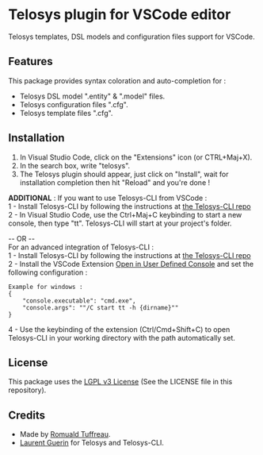 # Telosys plugin for VSCode editor

Telosys templates, DSL models and configuration files support for VSCode.  

## Features

This package provides syntax coloration and auto-completion for :  
- Telosys DSL model ".entity" & ".model" files.  
- Telosys configuration files ".cfg".  
- Telosys template files ".cfg".  

## Installation

1. In Visual Studio Code, click on the "Extensions" icon (or CTRL+Maj+X).  
2. In the search box, write "telosys".  
3. The Telosys plugin should appear, just click on "Install", wait for installation completion then hit "Reload" and you're done !  

**ADDITIONAL** : If you want to use Telosys-CLI from VSCode :  
1 - Install Telosys-CLI by following the instructions at [the Telosys-CLI repo](https://github.com/telosys-tools-bricks/telosys-cli)  
2 - In Visual Studio Code, use the Ctrl+Maj+C keybinding to start a new console, then type "tt". Telosys-CLI will start at your project's folder.  
  
-- OR --  
For an advanced integration of Telosys-CLI :  
1 - Install Telosys-CLI by following the instructions at [the Telosys-CLI repo](https://github.com/telosys-tools-bricks/telosys-cli)  
2 - Install the VSCode Extension [Open in User Defined Console](https://marketplace.visualstudio.com/items?itemName=vilicvane.console) and set the following configuration :  
```  
Example for windows :
{
    "console.executable": "cmd.exe",
    "console.args": ""/C start tt -h {dirname}""
}
```  
4 - Use the keybinding of the extension (Ctrl/Cmd+Shift+C) to open Telosys-CLI in your working directory with the path automatically set.

## License

This package uses the [LGPL v3 License](https://www.gnu.org/licenses/lgpl-3.0.en.html) (See the LICENSE file in this repository).  

## Credits

- Made by [Romuald Tuffreau](https://github.com/romwaldtff).  
- [Laurent Guerin](https://github.com/l-gu) for Telosys and Telosys-CLI.